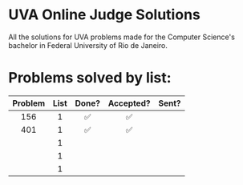 # UVA Online Judge Solutions

All the solutions for UVA problems made for the Computer Science's bachelor in Federal University of Rio de Janeiro.

# Problems solved by list:

| Problem | List | Done? | Accepted? | Sent? |
|:-------:|:----:|:-----:|:---------:|:-----:|
| 156     | 1    | ✅    | ✅        |       |
| 401     | 1    | ✅    | ✅        |       |
|         | 1    |       |           |       |
|         | 1    |       |           |       |
|         | 1    |       |           |       |
